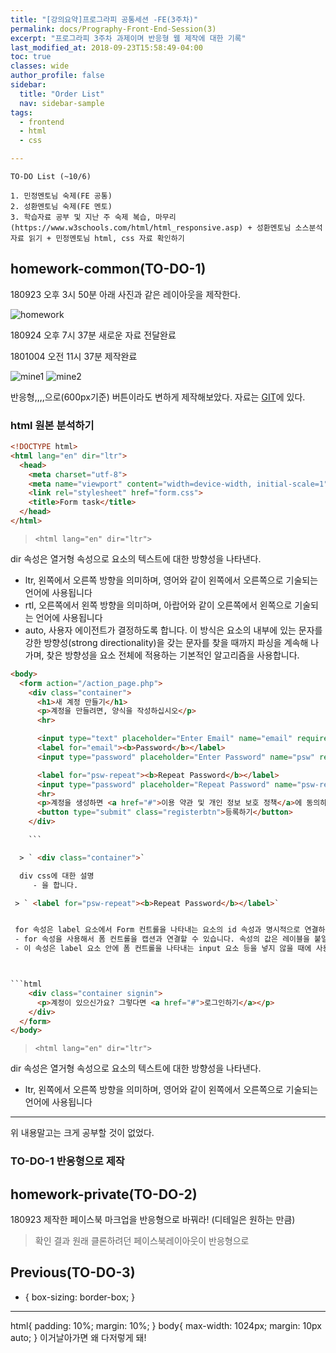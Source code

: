```yaml
---
title: "[강의요약]프로그라피 공통세션 -FE(3주차)"
permalink: docs/Prography-Front-End-Session(3)
excerpt: "프로그라피 3주차 과제이며 반응형 웹 제작에 대한 기록"
last_modified_at: 2018-09-23T15:58:49-04:00
toc: true
classes: wide
author_profile: false
sidebar:
  title: "Order List"
  nav: sidebar-sample
tags:
  - frontend
  - html
  - css

---
```


```
TO-DO List (~10/6)

1. 민정멘토님 숙제(FE 공통)
2. 성환멘토님 숙제(FE 멘토)
3. 학습자료 공부 및 지난 주 숙제 복습, 마무리(https://www.w3schools.com/html/html_responsive.asp) + 성환멘토님 소스분석 자료 읽기 + 민정멘토님 html, css 자료 확인하기
```


## homework-common(TO-DO-1)

180923 오후 3시 50분 아래 사진과 같은 레이아웃을 제작한다.

![homework](/assets/images/18-09-23-prograpy-common-homework-layout.png)

180924 오후 7시 37분 새로운 자료 전달완료

1801004 오전 11시 37분 제작완료

![mine1](/assets/images/18-10-04-TO-DO-1-mine.PNG)
![mine2](/assets/images/18-10-04-TO-DO-1-mine2.PNG)

반응형,,,,으로(600px기준) 버튼이라도 변하게 제작해보았다. 자료는 [GIT](https://github.com/H-Noah/prography-FE-homework/tree/master/week3/homework/TO-DO-1)에 있다.




### html 원본 분석하기

```html
<!DOCTYPE html>
<html lang="en" dir="ltr">
  <head>
    <meta charset="utf-8">
    <meta name="viewport" content="width=device-width, initial-scale=1">
    <link rel="stylesheet" href="form.css">
    <title>Form task</title>
  </head>
</html>
```

> `<html lang="en" dir="ltr">`

dir 속성은 열거형 속성으로 요소의 텍스트에 대한 방향성을 나타낸다.
   - ltr, 왼쪽에서 오른쪽 방향을 의미하며, 영어와 같이 왼쪽에서 오른쪽으로 기술되는 언어에 사용됩니다
   - rtl, 오른쪽에서 왼쪽 방향을 의미하며, 아랍어와 같이 오른쪽에서 왼쪽으로 기술되는 언어에 사용됩니다
   - auto, 사용자 에이전트가 결정하도록 합니다. 이 방식은 요소의 내부에 있는 문자를 강한 방향성(strong directionality)을 갖는 문자를 찾을 때까지 파싱을 계속해 나가며, 찾은 방향성을 요소 전체에 적용하는 기본적인 알고리즘을 사용합니다.

```html
<body>
  <form action="/action_page.php">
    <div class="container">
      <h1>새 계정 만들기</h1>
      <p>계정을 만들려면, 양식을 작성하십시오</p>
      <hr>

      <input type="text" placeholder="Enter Email" name="email" required>
      <label for="email"><b>Password</b></label>
      <input type="password" placeholder="Enter Password" name="psw" required>

      <label for="psw-repeat"><b>Repeat Password</b></label>
      <input type="password" placeholder="Repeat Password" name="psw-repeat" required>
      <hr>
      <p>계정을 생성하면 <a href="#">이용 약관 및 개인 정보 보호 정책</a>에 동의하게됩니다.</p>
      <button type="submit" class="registerbtn">등록하기</button>
    </div>

    ```

  > ` <div class="container">`  

  div css에 대한 설명
     - 을 합니다.

 > ` <label for="psw-repeat"><b>Repeat Password</b></label>`  


 for 속성은 label 요소에서 Form 컨트롤을 나타내는 요소의 id 속성과 명시적으로 연결하는데 사용됩니다.
 - for 속성을 사용해서 폼 컨트롤을 캡션과 연결할 수 있습니다. 속성의 값은 레이블을 붙일 수 있는 폼 관련 요소의 ID여야 하고, label 요소와 같은 Document에 속해야 합니다.
 - 이 속성은 label 요소 안에 폼 컨트롤을 나타내는 input 요소 등을 넣지 않을 때에 사용합니다.



```html
    <div class="container signin">
      <p>계정이 있으신가요? 그렇다면 <a href="#">로그인하기</a></p>
    </div>
  </form>
</body>
```


> `<html lang="en" dir="ltr">`

dir 속성은 열거형 속성으로 요소의 텍스트에 대한 방향성을 나타낸다.
   - ltr, 왼쪽에서 오른쪽 방향을 의미하며, 영어와 같이 왼쪽에서 오른쪽으로 기술되는 언어에 사용됩니다

------
위 내용말고는 크게 공부할 것이 없었다.


### TO-DO-1 반응형으로 제작



## homework-private(TO-DO-2)

180923 제작한 페이스북 마크업을 반응형으로 바꿔라!
(디테일은 원하는 만큼)

> 확인 결과 원래 클론하려던 페이스북레이아웃이 반응형으로



## Previous(TO-DO-3)


* {
  box-sizing: border-box;
}
-----

html{
  padding: 10%;
  margin: 10%;
}
body{
  max-width: 1024px;
  margin: 10px auto;
}
이거날아가면 왜 다저렇게 돼!
